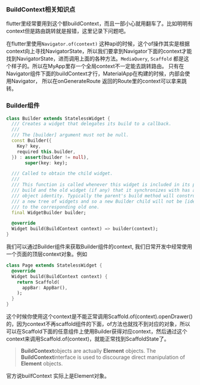 ### BuildContext相关知识点

flutter里经常要用到这个额buildContext，而且一部小心就用翻车了。比如明明有context但是路由跳转就是报错，这里记录下问题吧。



在flutter里使用`Navigator.of(context)` 这种api的时候，这个of操作其实是根据context向上寻找NavigatorState，所以我们要拿到Navigator下面的context才能找到NavigatorState，进而调用上面的各种方法。`MediaQuery`, `Scaffold` 都是这个样子的。所以在MyApp里存一个全局context不一定能去跳转路由。 只有在Navigator组件下面的buildContext才行，MaterialApp在构建的时候，内部会使用Navigator， 所以在onGenerateRoute 返回的Route里的context可以拿来跳转。



### Builder组件

```dart
class Builder extends StatelessWidget {
  /// Creates a widget that delegates its build to a callback.
  ///
  /// The [builder] argument must not be null.
  const Builder({
    Key? key,
    required this.builder,
  }) : assert(builder != null),
       super(key: key);

  /// Called to obtain the child widget.
  ///
  /// This function is called whenever this widget is included in its parent's
  /// build and the old widget (if any) that it synchronizes with has a distinct
  /// object identity. Typically the parent's build method will construct
  /// a new tree of widgets and so a new Builder child will not be [identical]
  /// to the corresponding old one.
  final WidgetBuilder builder;

  @override
  Widget build(BuildContext context) => builder(context);
}
```

我们可以通过Builder组件来获取Builder组件的context, 我们日常开发中经常使用一个页面的顶层context对象。例如

```dart
class Page extends StatelessWidget {
  @override
  Widget build(BuildContext context) {
    return Scaffold(
      appBar: AppBar(),
    );
  }
}
```

这个时候你使用这个context是不能正常调用Scaffold.of(context).openDrawer()的，因为context不再scaffold组件的下面，of方法也就找不到对应的对象，所以可以在Scaffold下面的任意组件上使用Builder获得对应context，然后通过这个context来调用Scaffold.of(context)，就能正常找到ScaffoldState了。



> **BuildContext**objects are actually **Element** objects. The **BuildContext**interface is used to discourage direct manipulation of **Element** objects.

官方说builfContext 实际上是Element对象。